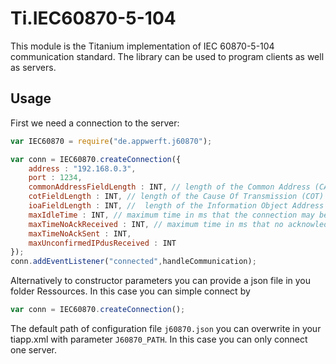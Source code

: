 Ti.IEC60870-5-104
=================

This module is the Titanium implementation of  IEC 60870-5-104 communication standard. The library can be used to program clients as well as servers. 

Usage
-----

First we need a connection to the server:

```javascript
var IEC60870 = require("de.appwerft.j60870");

var conn = IEC60870.createConnection({
	address : "192.168.0.3",
	port : 1234,
	commonAddressFieldLength : INT, // length of the Common Address (CA) field of the ASDU
	cotFieldLength : INT, // length of the Cause Of Transmission (COT) field of the ASDU
	ioaFieldLength : INT, //  length of the Information Object Address (IOA) field of the ASDU
	maxIdleTime : INT, // maximum time in ms that the connection may be idle before sending a test frame
	maxTimeNoAckReceived : INT, // maximum time in ms that no acknowledgement has been received (for I-Frames or Test-Frames) before actively closing the connection. 
	maxTimeNoAckSent : INT,
	maxUnconfirmedIPdusReceived : INT
});
conn.addEventListener("connected",handleCommunication);

```
Alternatively to constructor parameters you can provide a json file in you folder Ressources. In this case you can simple connect by
```javascript
var conn = IEC60870.createConnection();
```
The default path of configuration file `j60870.json` you can overwrite  in your tiapp.xml with parameter `J60870_PATH`. In this case you can only connect one server.  